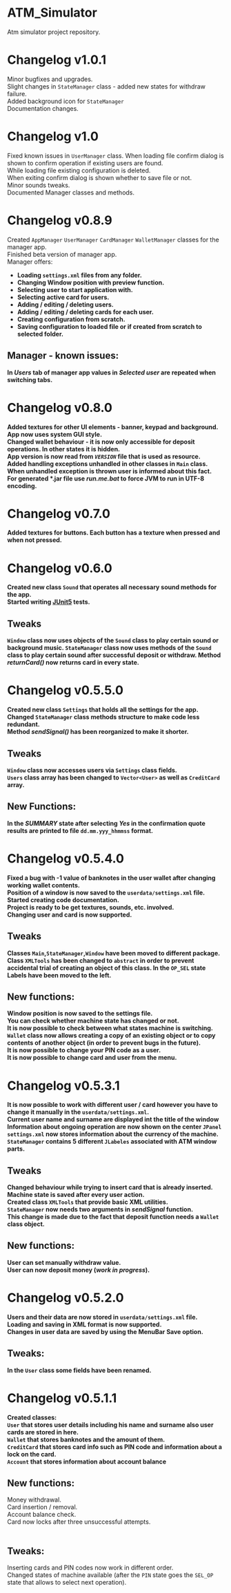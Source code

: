 # ATM_Simulator
Atm simulator project repository.

# Changelog v1.0.1
Minor bugfixes and upgrades.<br>
Slight changes in `StateManager` class - added new states for withdraw failure.<br>
Added background icon for `StateManager`<br>
Documentation changes.

# Changelog v1.0
Fixed known issues in `UserManager` class.
When loading file confirm dialog is shown to confirm operation if existing users are found.<br>
While loading file existing configuration is deleted.<br>
When exiting confirm dialog is shown whether to save file or not.<br>
Minor sounds tweaks.<br>
Documented Manager classes and methods.

# Changelog v0.8.9
Created `AppManager` `UserManager` `CardManager` `WalletManager` classes for the manager app.<br>
Finished beta version of manager app.<br>
Manager offers:<br><b>
- Loading `settings.xml` files from any folder.<br>
- Changing Window position with preview function.<br>
- Selecting user to start application with.<br>
- Selecting active card for users.<br>
- Adding / editing / deleting users.<br>
- Adding / editing / deleting cards for each user.<br>
- Creating configuration from scratch.<br>
- Saving configuration to loaded file or if created from scratch to selected folder.

## Manager - known issues:
In <i>Users</i> tab of manager app values in <i>Selected user</i> are repeated when switching tabs.

# Changelog v0.8.0
Added textures for other UI elements - banner, keypad and background.<br>
App now uses system GUI style.<br>
Changed wallet behaviour - it is now only accessible for deposit operations. In other states it is hidden.<br>
App version is now read from <i>`VERSION`</i> file that is used as resource.<br>
Added handling exceptions unhandled in other classes in `Main` class.<br>
When unhandled exception is thrown user is informed about this fact.<br>
For generated *.jar file use <i>run.me.bat</i> to force JVM to run in UTF-8 encoding.

# Changelog v0.7.0
Added textures for buttons. Each button has a texture when pressed and when not pressed.<br>


# Changelog v0.6.0
Created new class `Sound` that operates all necessary sound methods for the app.<br>
Started writing <a href = "https://junit.org"><b>JUnit5</b></a> tests.

## Tweaks
`Window` class now uses objects of the `Sound` class to play certain sound or background music.
`StateManager` class now uses methods of the `Sound` class to play certain sound after successful deposit or withdraw.
Method <i>returnCard()</i> now returns card in every state.

# Changelog v0.5.5.0
Created new class `Settings` that holds all the settings for the app.<br>
Changed `StateManager` class methods structure to make code less redundant.<br>
Method <i>sendSignal()</i> has been reorganized to make it shorter.

## Tweaks
`Window` class now accesses users via `Settings` class fields.<br>
`Users` class array has been changed to `Vector<User>` as well as `CreditCard` array.

## New Functions:
In the <i>SUMMARY</i> state after selecting <i>Yes</i> in the confirmation quote results are printed to file `dd.mm.yyy_hhmmss` format.

# Changelog v0.5.4.0
Fixed a bug with -1 value of banknotes in the user wallet after changing working wallet contents.<br>
Position of a window is now saved to the `userdata/settings.xml` file.<br>
Started creating code documentation.<br>
Project is ready to be get textures, sounds, etc. involved.<br>
Changing user and card is now supported.

## Tweaks
Classes `Main`,`StateManager`,`Window` have been moved to different package.<br>
Class `XMLTools` has been changed to `abstract` in order to prevent accidental trial of creating an object of this class.
In the `OP_SEL` state Labels have been moved to the left.

## New functions:
Window position is now saved to the settings file.<br>
You can check whether machine state has changed or not.<br>
It is now possible to check between what states machine is switching.<br>
`Wallet` class now allows creating a copy of an existing object or to copy contents of another object (in order to prevent bugs in the future).<br>
It is now possible to change your PIN code as a user.<br>
It is now possible to change card and user from the menu.

# Changelog v0.5.3.1
It is now possible to work with different user / card however you have to change it manually in the `userdata/settings.xml`.<br/>
Current user name and surname are displayed int the title of the window<br>
Information about ongoing operation are now shown on the <b>center</b> `JPanel`<br>
`settings.xml` now stores information about the currency of the machine.<br>
`StateManager` contains 5 different `JLabeles` associated with ATM window parts.<br> 

## Tweaks
Changed behaviour while trying to insert card that is already inserted.<br>
Machine state is saved after every user action.<br>
Created class `XMLTools` that provide basic XML utilities.<br>
`StateManager` now needs two arguments in <i>sendSignal</i> function.<br>
This change is made due to the fact that deposit function needs a `Wallet` class object.

## New functions:
User can set manually withdraw value.<br>
User can now deposit money (<b><i>work in progress</i></b>).

# Changelog v0.5.2.0
Users and their data are now stored in `userdata/settings.xml` file.<br/>
Loading and saving in XML format is now supported.<br/>
Changes in user data are saved by using the MenuBar <b>Save</b> option.<br/>

## Tweaks:
In the `User` class some fields have been renamed.<br/>

# Changelog v0.5.1.1
Created classes:<br>
<b>`User`</b> that stores user details including his name and surname also user cards are stored in here.<br>
<b>`Wallet`</b> that stores banknotes and the amount of them.<br>
<b>`CreditCard`</b> that stores card info such as PIN code and information about a lock on the card.<br>
<b>`Account`</b> that stores information about account balance</b>
<br>
## New functions:<br/>
Money withdrawal.<br/>
Card insertion / removal.<br/>
Account balance check.<br/>
Card now locks after three unsuccessful attempts.<br/>
<br/>
## Tweaks:<br/>
Inserting cards and PIN codes now work in different order.<br/>
Changed states of machine available (after the `PIN` state goes the `SEL_OP` state that allows to select next operation).<br/>

